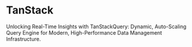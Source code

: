 # TanStack
Unlocking Real-Time Insights with TanStackQuery: Dynamic, Auto-Scaling Query Engine for Modern, High-Performance Data Management Infrastructure.
